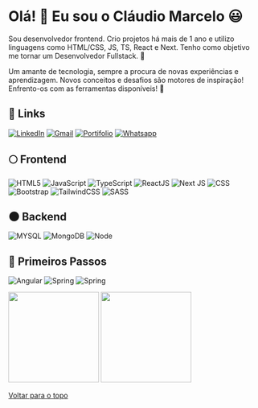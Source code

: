<a id="Inicio"></a>
# Olá! 👋 Eu sou o Cláudio Marcelo 😃 

Sou desenvolvedor frontend. Crio projetos há mais de 1 ano e utilizo linguagens como HTML/CSS, JS, TS, React e Next. Tenho como objetivo me tornar um Desenvolvedor Fullstack. :muscle:


Um amante de tecnologia, sempre a procura de novas experiências e aprendizagem. Novos conceitos e desafios são motores de inspiração! Enfrento-os com as ferramentas disponíveis! 🚀




## :link: Links

[![LinkedIn](https://img.shields.io/badge/LinkedIn-0077B5?style=for-the-badge&logo=linkedin&logoColor=white)](https://www.linkedin.com/in/claudio-marcelo-687045205/)
[![Gmail](https://img.shields.io/badge/Gmail-D14836?style=for-the-badge&logo=gmail&logoColor=white)](mailto:claudiocld95@gmail.com)
[![Portifolio](https://img.shields.io/badge/Portifolio-20232A?style=for-the-badge&Color=61DAFB)](https://port2-claudiomss.vercel.app/)
[![Whatsapp](https://img.shields.io/badge/Whatsapp-5?style=for-the-badge&Color=61DAF)](https://wa.me/5524999580344)



## :full_moon: Frontend 

![HTML5](https://img.shields.io/badge/HTML5-E34F26?style=for-the-badge&logo=html5&logoColor=white)
![JavaScript](https://img.shields.io/badge/JavaScript-F7DF1E?style=for-the-badge&logo=javascript&logoColor=black)
![TypeScript](https://img.shields.io/badge/typescript-%23007ACC.svg?style=for-the-badge&logo=typescript&logoColor=white)
![ReactJS](https://img.shields.io/badge/React-20232A?style=for-the-badge&logo=react&logoColor=61DAFB)
![Next JS](https://img.shields.io/badge/Next-black?style=for-the-badge&logo=next.js&logoColor=white)
![CSS](https://img.shields.io/badge/CSS3-1572B6?style=for-the-badge&logo=css3&logoColor=white)
![Bootstrap](https://img.shields.io/badge/bootstrap-%238511FA.svg?style=for-the-badge&logo=bootstrap&logoColor=white)
![TailwindCSS](https://img.shields.io/badge/tailwindcss-%2338B2AC.svg?style=for-the-badge&logo=tailwind-css&logoColor=white)
![SASS](https://img.shields.io/badge/SASS-hotpink.svg?style=for-the-badge&logo=SASS&logoColor=white)

## :new_moon: Backend

![MYSQL](https://img.shields.io/badge/MySQL-00000F?style=for-the-badge&logo=mysql&logoColor=white)
![MongoDB](https://img.shields.io/badge/MongoDB-%234ea94b.svg?style=for-the-badge&logo=mongodb&logoColor=white)
![Node](https://img.shields.io/badge/Node.js-43853D?style=for-the-badge&logo=node.js&logoColor=white)

## :baby: Primeiros Passos


![Angular](https://img.shields.io/badge/Angular-DD0031?style=for-the-badge&logo=angular&logoColor=white)
![Spring](https://img.shields.io/badge/Java-ED8B00?style=for-the-badge&logo=openjdk&logoColor=white)
![Spring](https://img.shields.io/badge/Spring-6DB33F?style=for-the-badge&logo=spring&logoColor=white)


<div>
  <img height="180em" src="https://github-readme-stats-guicamara.vercel.app/api/top-langs/?username=claudiomss&layout=compact&theme=tokyonight"/>
  <img height="180em" src="https://github-readme-stats-guicamara.vercel.app/api?username=claudiomss&show_icons=true&theme=tokyonight"/>
</div>


[Voltar para o topo](#Inicio)
